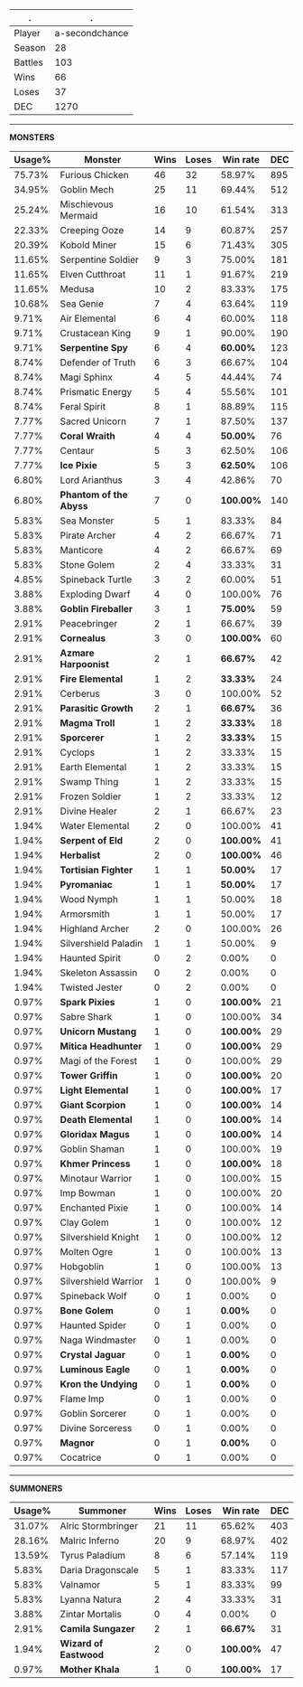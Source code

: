 .|.
|-|-
Player|a-secondchance
Season|28
Battles|103
Wins|66
Loses|37
DEC|1270

---
**MONSTERS**

Usage%|Monster|Wins|Loses|Win rate|DEC|
-|-|-|-|-|-|
75.73%|Furious Chicken|46|32|58.97%|895|
34.95%|Goblin Mech|25|11|69.44%|512|
25.24%|Mischievous Mermaid|16|10|61.54%|313|
22.33%|Creeping Ooze|14|9|60.87%|257|
20.39%|Kobold Miner|15|6|71.43%|305|
11.65%|Serpentine Soldier|9|3|75.00%|181|
11.65%|Elven Cutthroat|11|1|91.67%|219|
11.65%|Medusa|10|2|83.33%|175|
10.68%|Sea Genie|7|4|63.64%|119|
9.71%|Air Elemental|6|4|60.00%|118|
9.71%|Crustacean King|9|1|90.00%|190|
9.71%|**Serpentine Spy**|6|4|**60.00%**|123|
8.74%|Defender of Truth|6|3|66.67%|104|
8.74%|Magi Sphinx|4|5|44.44%|74|
8.74%|Prismatic Energy|5|4|55.56%|101|
8.74%|Feral Spirit|8|1|88.89%|115|
7.77%|Sacred Unicorn|7|1|87.50%|137|
7.77%|**Coral Wraith**|4|4|**50.00%**|76|
7.77%|Centaur|5|3|62.50%|106|
7.77%|**Ice Pixie**|5|3|**62.50%**|106|
6.80%|Lord Arianthus|3|4|42.86%|70|
6.80%|**Phantom of the Abyss**|7|0|**100.00%**|140|
5.83%|Sea Monster|5|1|83.33%|84|
5.83%|Pirate Archer|4|2|66.67%|71|
5.83%|Manticore|4|2|66.67%|69|
5.83%|Stone Golem|2|4|33.33%|31|
4.85%|Spineback Turtle|3|2|60.00%|51|
3.88%|Exploding Dwarf|4|0|100.00%|76|
3.88%|**Goblin Fireballer**|3|1|**75.00%**|59|
2.91%|Peacebringer|2|1|66.67%|39|
2.91%|**Cornealus**|3|0|**100.00%**|60|
2.91%|**Azmare Harpoonist**|2|1|**66.67%**|42|
2.91%|**Fire Elemental**|1|2|**33.33%**|24|
2.91%|Cerberus|3|0|100.00%|52|
2.91%|**Parasitic Growth**|2|1|**66.67%**|36|
2.91%|**Magma Troll**|1|2|**33.33%**|18|
2.91%|**Sporcerer**|1|2|**33.33%**|15|
2.91%|Cyclops|1|2|33.33%|15|
2.91%|Earth Elemental|1|2|33.33%|15|
2.91%|Swamp Thing|1|2|33.33%|15|
2.91%|Frozen Soldier|1|2|33.33%|12|
2.91%|Divine Healer|2|1|66.67%|23|
1.94%|Water Elemental|2|0|100.00%|41|
1.94%|**Serpent of Eld**|2|0|**100.00%**|41|
1.94%|**Herbalist**|2|0|**100.00%**|46|
1.94%|**Tortisian Fighter**|1|1|**50.00%**|17|
1.94%|**Pyromaniac**|1|1|**50.00%**|17|
1.94%|Wood Nymph|1|1|50.00%|18|
1.94%|Armorsmith|1|1|50.00%|17|
1.94%|Highland Archer|2|0|100.00%|26|
1.94%|Silvershield Paladin|1|1|50.00%|9|
1.94%|Haunted Spirit|0|2|0.00%|0|
1.94%|Skeleton Assassin|0|2|0.00%|0|
1.94%|Twisted Jester|0|2|0.00%|0|
0.97%|**Spark Pixies**|1|0|**100.00%**|21|
0.97%|Sabre Shark|1|0|100.00%|34|
0.97%|**Unicorn Mustang**|1|0|**100.00%**|29|
0.97%|**Mitica Headhunter**|1|0|**100.00%**|29|
0.97%|Magi of the Forest|1|0|100.00%|29|
0.97%|**Tower Griffin**|1|0|**100.00%**|20|
0.97%|**Light Elemental**|1|0|**100.00%**|17|
0.97%|**Giant Scorpion**|1|0|**100.00%**|14|
0.97%|**Death Elemental**|1|0|**100.00%**|14|
0.97%|**Gloridax Magus**|1|0|**100.00%**|14|
0.97%|Goblin Shaman|1|0|100.00%|19|
0.97%|**Khmer Princess**|1|0|**100.00%**|18|
0.97%|Minotaur Warrior|1|0|100.00%|15|
0.97%|Imp Bowman|1|0|100.00%|20|
0.97%|Enchanted Pixie|1|0|100.00%|14|
0.97%|Clay Golem|1|0|100.00%|12|
0.97%|Silvershield Knight|1|0|100.00%|12|
0.97%|Molten Ogre|1|0|100.00%|13|
0.97%|Hobgoblin|1|0|100.00%|13|
0.97%|Silvershield Warrior|1|0|100.00%|9|
0.97%|Spineback Wolf|0|1|0.00%|0|
0.97%|**Bone Golem**|0|1|**0.00%**|0|
0.97%|Haunted Spider|0|1|0.00%|0|
0.97%|Naga Windmaster|0|1|0.00%|0|
0.97%|**Crystal Jaguar**|0|1|**0.00%**|0|
0.97%|**Luminous Eagle**|0|1|**0.00%**|0|
0.97%|**Kron the Undying**|0|1|**0.00%**|0|
0.97%|Flame Imp|0|1|0.00%|0|
0.97%|Goblin Sorcerer|0|1|0.00%|0|
0.97%|Divine Sorceress|0|1|0.00%|0|
0.97%|**Magnor**|0|1|**0.00%**|0|
0.97%|Cocatrice|0|1|0.00%|0|

---
**SUMMONERS**

Usage%|Summoner|Wins|Loses|Win rate|DEC|
-|-|-|-|-|-|
31.07%|Alric Stormbringer|21|11|65.62%|403|
28.16%|Malric Inferno|20|9|68.97%|402|
13.59%|Tyrus Paladium|8|6|57.14%|119|
5.83%|Daria Dragonscale|5|1|83.33%|117|
5.83%|Valnamor|5|1|83.33%|99|
5.83%|Lyanna Natura|2|4|33.33%|31|
3.88%|Zintar Mortalis|0|4|0.00%|0|
2.91%|**Camila Sungazer**|2|1|**66.67%**|31|
1.94%|**Wizard of Eastwood**|2|0|**100.00%**|47|
0.97%|**Mother Khala**|1|0|**100.00%**|17|
